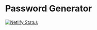 # Password Generator

[![Netlify Status](https://api.netlify.com/api/v1/badges/823d779d-89a8-4c94-aef5-92e42f778140/deploy-status)](https://app.netlify.com/sites/unrowdy-password/deploys)
